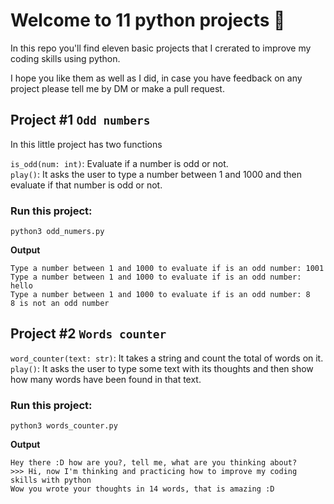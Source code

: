# Welcome to 11 python projects :snake:

In this repo you'll find eleven basic projects that I crerated to improve my coding skills using python.  

I hope you like them as well as I did, in case you have feedback on any project please tell me by DM or make a pull request.

## Project #1 `Odd numbers`
In this little project has two functions 

`is_odd(num: int)`: Evaluate if a number is odd or not.
<br/>
`play()`: It asks the user to type a number between 1 and 1000 and then evaluate if that number is odd or not.

### **Run this project:**
```
python3 odd_numers.py
```

**Output**
```
Type a number between 1 and 1000 to evaluate if is an odd number: 1001
Type a number between 1 and 1000 to evaluate if is an odd number: hello
Type a number between 1 and 1000 to evaluate if is an odd number: 8
8 is not an odd number
```

## Project #2 `Words counter`
`word_counter(text: str)`: It takes a string and count the total of words on it.
<br/>
`play()`: It asks the user to type some text with its thoughts and then show how many words have been found in that text.
### **Run this project:**
```
python3 words_counter.py
```

**Output**
```
Hey there :D how are you?, tell me, what are you thinking about? 
>>> Hi, now I'm thinking and practicing how to improve my coding skills with python
Wow you wrote your thoughts in 14 words, that is amazing :D
```

